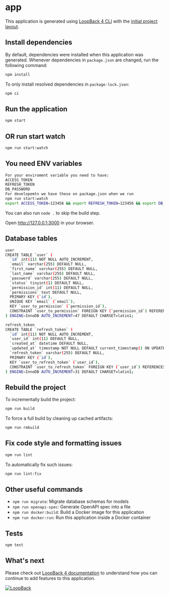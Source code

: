 # app

This application is generated using [LoopBack 4 CLI](https://loopback.io/doc/en/lb4/Command-line-interface.html) with the
[initial project layout](https://loopback.io/doc/en/lb4/Loopback-application-layout.html).

## Install dependencies

By default, dependencies were installed when this application was generated.
Whenever dependencies in `package.json` are changed, run the following command:

```sh
npm install
```

To only install resolved dependencies in `package-lock.json`:

```sh
npm ci
```

## Run the application

```sh
npm start
```

## OR run start watch
```sh
npm run start:watch
```


## You need ENV variables
```sh
For your enviroment variable you need to have:
ACCESS_TOKEN
REFRESH_TOKEN
DB_PASSWORD
For developemtn we have these on package.json when we run
npm run start:watch
export ACCESS_TOKEN=123456 && export REFRESH_TOKEN=123456 && export DB_PASSWORD=root && ...
```
You can also run `node .` to skip the build step.

Open http://127.0.0.1:3000 in your browser.

## Database tables
```sh
user
CREATE TABLE `user` (
  `id` int(11) NOT NULL AUTO_INCREMENT,
  `email` varchar(255) DEFAULT NULL,
  `first_name` varchar(255) DEFAULT NULL,
  `last_name` varchar(255) DEFAULT NULL,
  `password` varchar(255) DEFAULT NULL,
  `status` tinyint(1) DEFAULT NULL,
  `permission_id` int(11) DEFAULT NULL,
  `permissions` text DEFAULT NULL,
  PRIMARY KEY (`id`),
  UNIQUE KEY `email` (`email`),
  KEY `user_to_permission` (`permission_id`),
  CONSTRAINT `user_to_permission` FOREIGN KEY (`permission_id`) REFERENCES `permission` (`id`)
) ENGINE=InnoDB AUTO_INCREMENT=47 DEFAULT CHARSET=latin1;

refresh_token
CREATE TABLE `refresh_token` (
  `id` int(11) NOT NULL AUTO_INCREMENT,
  `user_id` int(11) DEFAULT NULL,
  `created_at` datetime DEFAULT NULL,
  `updated_at` timestamp NOT NULL DEFAULT current_timestamp() ON UPDATE current_timestamp(),
  `refresh_token` varchar(255) DEFAULT NULL,
  PRIMARY KEY (`id`),
  KEY `user_to_refresh_token` (`user_id`),
  CONSTRAINT `user_to_refresh_token` FOREIGN KEY (`user_id`) REFERENCES `user` (`id`)
) ENGINE=InnoDB AUTO_INCREMENT=31 DEFAULT CHARSET=latin1;
```

## Rebuild the project

To incrementally build the project:

```sh
npm run build
```

To force a full build by cleaning up cached artifacts:

```sh
npm run rebuild
```

## Fix code style and formatting issues

```sh
npm run lint
```

To automatically fix such issues:

```sh
npm run lint:fix
```

## Other useful commands

- `npm run migrate`: Migrate database schemas for models
- `npm run openapi-spec`: Generate OpenAPI spec into a file
- `npm run docker:build`: Build a Docker image for this application
- `npm run docker:run`: Run this application inside a Docker container

## Tests

```sh
npm test
```

## What's next

Please check out [LoopBack 4 documentation](https://loopback.io/doc/en/lb4/) to
understand how you can continue to add features to this application.

[![LoopBack](https://github.com/strongloop/loopback-next/raw/master/docs/site/imgs/branding/Powered-by-LoopBack-Badge-(blue)-@2x.png)](http://loopback.io/)
